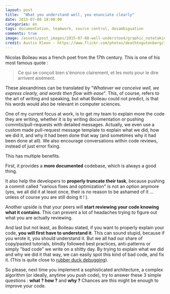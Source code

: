 ```yaml
---
layout: post
title:  "What you understand well, you enunciate clearly"
date: 2015-07-08 18:00:00
categories: en
tags: documentation, teamwork, source control, desambiguation
comments: true
image: /assets/post_images/2015-07-08-well-understood/graphic_notetaking.jpg
credit: Austin Kleon - https://www.flickr.com/photos/deathtogutenberg/3432296447
---
```


Nicolas Boileau was a french poet from the 17th century. This is one of his most famous quote :

> Ce qui se conçoit bien s'énonce clairement, et les mots pour le dire arrivent aisément.

These alexandrines can be translated by "_Whatever we conceive well, we express clearly, and words then flow with ease_". This, of course, refers to the art of writing and speaking, but what Boileau could not predict, is that his words would also be relevant in computer sciences.

One of my current focus at work, is to get my team to explain more the code they are writing, whether it is by writing documentation or pushing commits/pull-requests with detailed messages. Actually, we even use a custom made pull-request message template to explain what we did, how we did it, and why it had been done that way (and sometimes why it had been done at all). We also encourage conversations within code reviews, instead of just error fixing.

This has multiple benefits. 

First, it provides a **more documented** codebase, which is always a good thing. 

It also help the developers to **properly truncate their task**, because pushing a commit called "various fixes and optimization" is not an option anymore (yes, we all did it at least once, their is no reason to be ashamed of it ... unless of course you are still doing it ! ). 

Another upside is that your peers will **start reviewing your code knowing what it contains**. This can prevent a lot of headaches trying to figure out what you are actually reviewing. 

And last but not least, as Boileau stated, if you want to properly explain your code, **you will first have to understand it**. This can sound stupid, because if you wrote it, you should understand it. But we all had our share of copy/pasted tutorials, blindly followed best practices, anti-patterns or simply "bad code" we write on a shitty day. By trying to explain what we did and why we did it that way, we can easily spot this kind of bad code, and fix it. (This is quite close to [rubber duck debugging](/debugging/2015/02/24/talk-to-a-duck.html)).

So please, next time you implement a sophisticated architecture, a complex algorithm (or ideally, anytime you push code), try to answer these 3 simple questions : **what ? how ?** and **why ?** Chances are this might be enough to improve your code.
